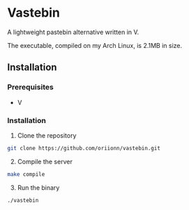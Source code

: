 # Vastebin
A lightweight pastebin alternative written in V. 

The executable, compiled on my Arch Linux, is 2.1MB in size.

## Installation
### Prerequisites
- V

### Installation
1. Clone the repository
```sh
git clone https://github.com/oriionn/vastebin.git
```

2. Compile the server
```sh
make compile
```

3. Run the binary
```sh
./vastebin
```
